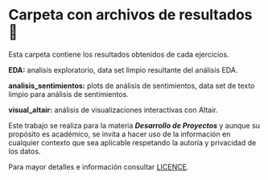 # Carpeta con archivos de resultados 📝

Esta carpeta contiene los resultados obtenidos de cada ejercicios.  

 __EDA:__ analisis exploratorio, data set limpio resultante del análisis EDA.

 __analisis_sentimientos:__ plots de análisis de sentimientos, data set de texto limpio para análisis de sentimientos.

 __visual_altair:__ análisis de visualizaciones interactivas con Altair.  
 
 Este trabajo se realiza para la materia ___*Desarrollo de Proyectos*___ y aunque su propósito es académico, se invita a hacer uso de la información en cualquier contexto que sea aplicable respetando la autoría y privacidad de los datos. 

Para mayor detalles e información consultar [LICENCE](../LICENSE).